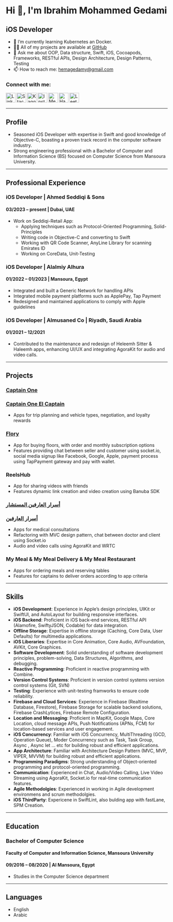 # Hi 👋, I'm Ibrahim Mohammed Gedami

## iOS Developer

- 🌱 I’m currently learning Kubernetes an Docker.
- 👨‍💻 All of my projects are available at [GitHub](https://github.com/IbrahimMoGedami?tab=repositories)
- 💬 Ask me about OOP, Data structure, Swift, iOS, Cocoapods, Frameworks, RESTful APIs, Design Architecture, Design Patterns, Testing
- 📫 How to reach me: [hemagedamy@gmail.com](mailto:hemagedamy@gmail.com)

### Connect with me:

[<img align="left" alt="LinkedIn" width="30px" src="https://raw.githubusercontent.com/rahuldkjain/github-profile-readme-generator/master/src/images/icons/Social/linked-in-alt.svg" />](https://linkedin.com/in/ibrahim-mohammed-gedami-7b25a2144)
[<img align="left" alt="Stack Overflow" width="30px" src="https://raw.githubusercontent.com/rahuldkjain/github-profile-readme-generator/master/src/images/icons/Social/stack-overflow.svg" />](https://stackoverflow.com/users/ibrahimogedami)
[<img align="left" alt="Kaggle" width="30px" src="https://raw.githubusercontent.com/rahuldkjain/github-profile-readme-generator/master/src/images/icons/Social/kaggle.svg" />](https://kaggle.com/ebrahimmogedamy)
[<img align="left" alt="Instagram" width="30px" src="https://raw.githubusercontent.com/rahuldkjain/github-profile-readme-generator/master/src/images/icons/Social/instagram.svg" />](https://instagram.com/ibrahim_mo_gedami)
[<img align="left" alt="Medium" width="30px" src="https://raw.githubusercontent.com/rahuldkjain/github-profile-readme-generator/master/src/images/icons/Social/medium.svg" />](https://medium.com/@ibrahim_gedami)
[<img align="left" alt="HackerRank" width="30px" src="https://raw.githubusercontent.com/rahuldkjain/github-profile-readme-generator/master/src/images/icons/Social/hackerrank.svg" />](https://www.hackerrank.com/ebrahimogedamy)
[<img align="left" alt="LeetCode" width="30px" src="https://raw.githubusercontent.com/rahuldkjain/github-profile-readme-generator/master/src/images/icons/Social/leet-code.svg" />](https://www.leetcode.com/ibrahimogedami)

<br />
<br />

---

## Profile

- Seasoned iOS Developer with expertise in Swift and good knowledge of Objective-C, boasting a proven track record in the computer software industry.
- Strong engineering professional with a Bachelor of Computer and Information Science (BS) focused on Computer Science from Mansoura University.

---

## Professional Experience

### iOS Developer | Ahmed Seddiqi & Sons
#### 03/2023 – present | Dubai, UAE

- Work on Seddiqi-Retail App:
  - Applying techniques such as Protocol-Oriented Programming, Solid-Principles
  - Writing code in Objective-C and converting to Swift
  - Working with QR Code Scanner, AnyLine Library for scanning Emirates ID
  - Working on CoreData, Unit-Testing

### iOS Developer | Alalmiy Alhura
#### 01/2022 – 01/2023 | Mansoura, Egypt

- Integrated and built a Generic Network for handling APIs
- Integrated mobile payment platforms such as ApplePay, Tap Payment
- Redesigned and maintained applications to comply with Apple guidelines

### iOS Developer | Almusaned Co | Riyadh, Saudi Arabia
#### 01/2021 – 12/2021
- Contributed to the maintenance and redesign of Heleemh Sitter & Haleemh apps, enhancing UI/UX and integrating AgoraKit for audio and video calls.
---

## Projects

### [Captain One](https://apps.apple.com/bf/app/captain-one/id1636704276)

### [Captain One El Captain](https://apps.apple.com/bf/app/captain-one-driver/id6443598502)

- Apps for trip planning and vehicle types, negotiation, and loyalty rewards


### [Flory](https://apps.apple.com/bf/app/flory/id1566247288)

- App for buying floors, with order and monthly subscription options
- Features providing chat between seller and customer using socket.io, social media signup like Facebook, Google, Apple, payment process using TapPayment gateway and pay with wallet.

### ReelsHub

- App for sharing videos with friends
- Features dynamic link creation and video creation using Banuba SDK

### [أسرار العارفين المستشار](https://apps.apple.com/bf/app/%D8%A3%D8%B3%D8%B1%D8%A7%D8%B1-%D8%A7%D9%84%D8%B9%D8%A7%D8%B1%D9%81%D9%8A%D9%86-%D8%A7%D9%84%D9%85%D8%B3%D8%AA%D8%B4%D8%A7%D8%B1/id1605566822)

### [أسرار العارفين](https://apps.apple.com/bf/app/%D8%A3%D8%B3%D8%B1%D8%A7%D8%B1-%D8%A7%D9%84%D8%B9%D8%A7%D8%B1%D9%81%D9%8A%D9%86/id1605566829)

- Apps for medical consultations
- Refactoring with MVC design pattern, chat between doctor and client using Socket.io
- Audio and video calls using AgoraKit and WRTC

### My Meal & My Meal Delivery & My Meal Restaurant

- Apps for ordering meals and reserving tables
- Features for captains to deliver orders according to app criteria

---

## Skills

- **iOS Development**: Experience in Apple’s design principles, UIKit or SwiftUI, and AutoLayout for building responsive interfaces.
- **iOS Backend**: Proficient in iOS back-end services, RESTful API (Alamofire, SwiftyJSON, Codable) for data integration.
- **Offline Storage**: Expertise in offline storage (Caching, Core Data, User Defaults) for multimedia applications.
- **iOS Liberaries**: Expertise in Core Animation, Core Audio, AVFoundation, AVKit, Core Graphices.
- **Software Development**: Solid understanding of software development principles, problem-solving, Data Structures, Algorithms, and debugging.
- **Reactive Programming**: Proficient in reactive programming with Combine.
- **Version Control Systems**: Proficient in version control systems version control systems (Git, SVN)
- **Testing**: Experience with unit-testing framworks to ensure code reliability.
- **Firebase and Cloud Services**: Experience in Firebase (Realtime Database, Firestore), Firebase Storage for scalable backend solutions, Firebase CrashLytices, Firebase Remote Configuration.
- **Location and Messaging**: Proficient in MapKit, Google Maps, Core Location, cloud message APIs, Push Notifications (APNs, FCM) for location-based services and user engagement.
- **iOS Concurrency**: Familiar with iOS Concurrency, MultiThreading (GCD, Operation Queue), Moder Concurrency such as Task, Task Group, Async , Async let ... etc for building robust and efficient applications.
- **App Architecture**: Familiar with Architecture Design Pattern (MVC, MVP, VIPER, MVVM) for building robust and efficient applications.
- **Programming Paradigms**: Strong understanding of Object-oriented programming and protocol-oriented programming.
- **Communication**: Experienced in Chat, Audio/Video Calling, Live Video Streaming using AgoraKit, Socket.io for real-time communication features.
- **Agile Methodolgies**: Experienced in working in Agile development environmens and scrum methodolgies.
- **iOS ThirdParty**: Expericene in SwiftLint, also bulding app with fastLane, SPM Creation.
---

## Education

### Bachelor of Computer Science
#### Faculty of Computer and Information Science, Mansoura University
#### 09/2016 – 08/2020 | Al Mansoura, Egypt

- Studies in the Computer Science department

---

## Languages

- English
- Arabic
